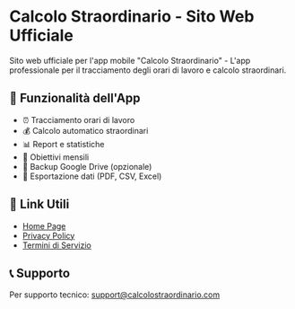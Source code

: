 # Calcolo Straordinario - Sito Web Ufficiale

Sito web ufficiale per l'app mobile "Calcolo Straordinario" - L'app professionale per il tracciamento degli orari di lavoro e calcolo straordinari.

## 🚀 Funzionalità dell'App

- ⏰ Tracciamento orari di lavoro
- 💰 Calcolo automatico straordinari  
- 📊 Report e statistiche
- 🎯 Obiettivi mensili
- 📱 Backup Google Drive (opzionale)
- 📄 Esportazione dati (PDF, CSV, Excel)

## 🔗 Link Utili

- [Home Page](https://[tuo-username].github.io/calcolo-straordinario-website/)
- [Privacy Policy](https://[tuo-username].github.io/calcolo-straordinario-website/privacy-policy.html)
- [Termini di Servizio](https://[tuo-username].github.io/calcolo-straordinario-website/terms-of-service.html)

## 📞 Supporto

Per supporto tecnico: support@calcolostraordinario.com

